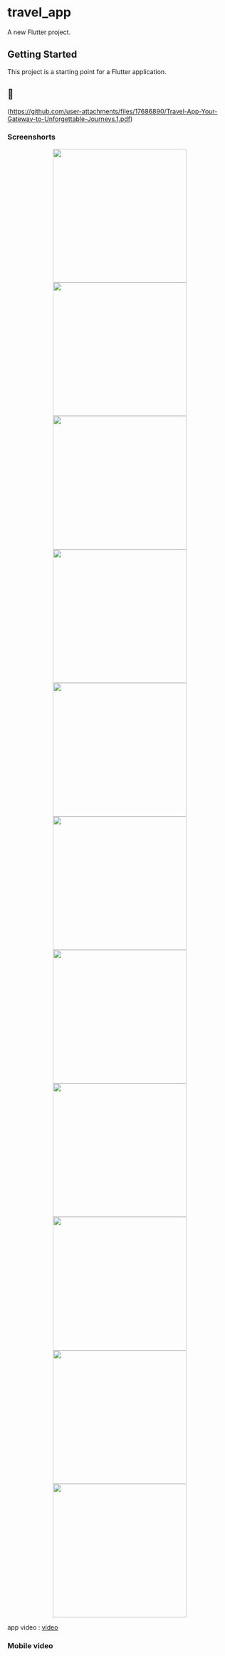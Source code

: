 # travel_app

A new Flutter project.

## Getting Started

This project is a starting point for a Flutter application.
<br>

<h2>📃 </h2>

(https://github.com/user-attachments/files/17686890/Travel-App-Your-Gateway-to-Unforgettable-Journeys.1.pdf)
<br>


### Screenshorts
<p align ='center'>
  <img src='https://github.com/user-attachments/assets/698ccbb8-0921-4ce2-bc06-6a2ac3f8deeb' width=300>
  <img src='https://github.com/user-attachments/assets/0720d6f3-13c6-4443-a931-3d3c9dadea54' width=300> 
  <img src='https://github.com/user-attachments/assets/12462c23-0d7c-4b68-a648-9966761f9033' width=300> 
  <img src='https://github.com/user-attachments/assets/12462c23-0d7c-4b68-a648-9966761f9033' width=300> 
  <img src='https://github.com/user-attachments/assets/d74525a7-f847-454c-913f-88f0a6889b24' width=300> 
  <img src='https://github.com/user-attachments/assets/41514aab-e434-4ab8-b1c5-4a26a2e7df54' width=300> 
  <img src='https://github.com/user-attachments/assets/03544f89-454b-45f5-a786-b4c38b134918' width=300> 
  <img src='https://github.com/user-attachments/assets/ee961b43-e00e-43dd-aae5-02cf1e440a0a' width=300> 
  <img src='https://github.com/user-attachments/assets/498db956-2031-470f-a119-bf0e081c2490' width=300> 
  <img src='https://github.com/user-attachments/assets/e68adeec-f5b0-4134-b5b4-495cb7373e45' width=300>
  <img src='https://github.com/user-attachments/assets/56906642-657f-415a-a49a-915405243bd8' width=300>
</p>

app video : [video]()

### Mobile video









